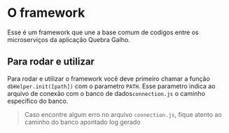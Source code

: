 # O framework
Esse é um framework que une a base comum de codigos entre os microserviços da aplicação Quebra Galho.
## Para rodar e utilizar
Para rodar e utilizar o framework você deve primeiro chamar a função ```dbHelper.init([path])``` com o parametro ```PATH```. Esse parametro indica ao arquivo de conexão com o banco de dados```connection.js``` o caminho especifico do banco.

> Caso encontre algum erro no arquivo ```connection.js```, fique atento ao caminho do banco apontado log gerado 